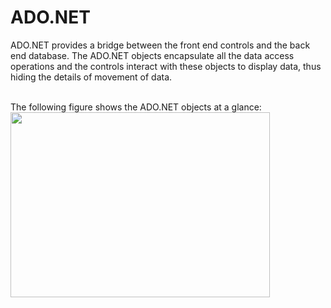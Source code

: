   # ADO.NET

ADO.NET provides a bridge between the front end controls and the back end database. The ADO.NET objects encapsulate all the data access operations and the controls interact with these objects to display data, thus hiding the details of movement of data.

<br>
The following figure shows the ADO.NET objects at a glance:
<br>
<img src="https://user-images.githubusercontent.com/45730967/52900847-f739b600-3214-11e9-9f65-5699e771f1f4.jpg" width="415px" height="296px" /> 
